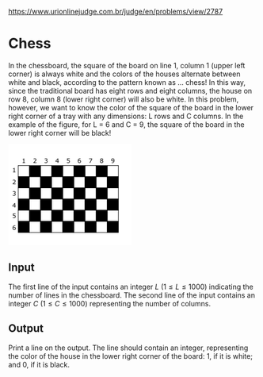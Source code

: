 https://www.urionlinejudge.com.br/judge/en/problems/view/2787

# Chess

In the chessboard, the square of the board on line 1, column 1 (upper left
corner) is always white and the colors of the houses alternate between white
and black, according to the pattern known as ... chess! In this way, since the
traditional board has eight rows and eight columns, the house on row 8, column
8 (lower right corner) will also be white. In this problem, however, we want
to know the color of the square of the board in the lower right corner of a
tray with any dimensions: L rows and C columns. In the example of the figure,
for L = 6 and C = 9, the square of the board in the lower right corner will be
black!

![](imgs/UOJ_2787.png)

## Input

The first line of the input contains an integer $L$ ($1 \leq L \leq 1000$)
indicating the number of lines in the chessboard. The second line of the input
contains an integer $C$ ($1 \leq C \leq 1000$) representing the number of
columns.

## Output

Print a line on the output. The line should contain an integer, representing
the color of the house in the lower right corner of the board: 1, if it is
white; and 0, if it is black.
